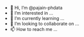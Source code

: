 - 👋 Hi, I’m @pajain-phdata
- 👀 I’m interested in ...
- 🌱 I’m currently learning ...
- 💞️ I’m looking to collaborate on ...
- 📫 How to reach me ...

<!---
pajain-phdata/pajain-phdata is a ✨ special ✨ repository because its `README.md` (this file) appears on your GitHub profile.
You can click the Preview link to take a look at your changes.
--->
